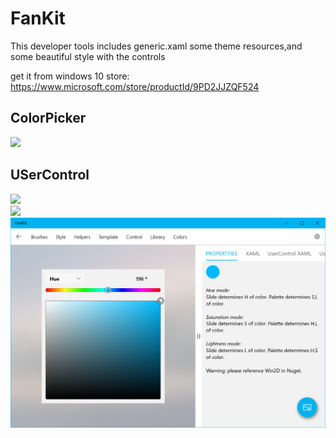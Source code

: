 # FanKit
This developer tools includes generic.xaml some theme resources,and some beautiful style with the controls

get it from windows 10 store:
https://www.microsoft.com/store/productId/9PD2JJZQF524

## ColorPicker
![](https://github.com/ysdy44/FanKit/blob/master/fankit00.PNG)  

## USerControl
![](https://github.com/ysdy44/FanKit/blob/master/fankit01.PNG)  
![](https://github.com/ysdy44/FanKit/blob/master/fankit02.PNG)  
![](https://github.com/ysdy44/FanKit/blob/master/fankit03.PNG)  
